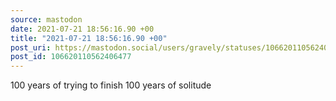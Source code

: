 ```yaml
---
source: mastodon
date: 2021-07-21 18:56:16.90 +00
title: "2021-07-21 18:56:16.90 +00"
post_uri: https://mastodon.social/users/gravely/statuses/106620110562406477
post_id: 106620110562406477
---
```

100 years of trying to finish 100 years of solitude


